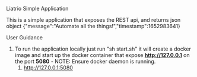 Liatrio Simple Application

This is a simple application that exposes the REST api, and returns json object 
    {"message":"Automate all the things!","timestamp":1652983641}


User Guidance 
1. To run the application locally just run "sh start.sh" it will create a docker image
   and start up the docker container that expose **http://127.0.0.1** on 
   the port **5080** - NOTE: Ensure docker daemon is running.
   1. http://127.0.0.1:5080 
    
